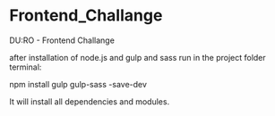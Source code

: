 # Frontend_Challange
DU:RO - Frontend Challange

after installation of node.js and gulp and sass run in the project folder terminal:

npm install gulp gulp-sass -save-dev

It will install all dependencies and modules.

